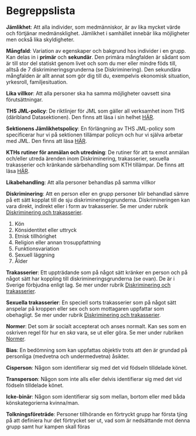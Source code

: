# Begreppslista

**Jämlikhet**: Att alla individer, som medmänniskor, är av lika mycket värde och förtjänar medmänsklighet. Jämlikhet i samhället innebär lika möjligheter men också lika skyldigheter.

**Mångfald**: Variation av egenskaper och bakgrund hos individer i en grupp. Kan delas in i **primär** och **sekundär**. Den primära mångfalden är sådant som är till stor del statiskt genom livet och som du mer eller mindre föds till, alltså de 7 diskrimineringsgrunderna (se Diskriminering). Den sekundära mångfalden är allt annat som gör dig till du, exempelvis ekonomisk situation, yrkesroll, familjesituation.

**Lika villkor**: Att alla personer ska ha samma möjligheter oavsett sina förutsättningar.

**THS JML-policy**: De riktlinjer för JML som gäller all verksamhet inom THS (däribland Datasektionen). Den finns att läsa i sin helhet [HÄR](http://mit-kth.se/wp-content/uploads/2017/01/THS-JML-policy_reviderad.pdf).

**Sektionens Jämlikhetspolicy**: En förlängning av THS JML-policy som specificerar hur vi på sektionen tillämpar policyn och hur vi själva arbetar med JML. Den finns att läsa [HÄR](https://styrdokument.datasektionen.se/jamlikhetspolicy).

**KTHs rutiner för anmälan och utredning**: De rutiner för att ta emot anmälan och/eller utreda ärenden inom Diskriminering, trakasserier, sexuella trakasserier och kränkande särbehandling som KTH tillämpar. De finns att läsa [HÄR](https://www.kth.se/polopoly_fs/1.738428.1631190895!/Riktlinjen%20Rutiner%20vid%20anm%C3%A4lan%20utredning%20och%20%C3%A5tg%C3%A4rder%20vid%20diskriminering%20trakasserier%20sexuella%20trakasserier%20%2020180830pdf.pdf).

**Likabehandling**: Att alla personer behandlas på samma villkor

**Diskriminering**: Att en person eller en grupp personer blir behandlad sämre på ett sätt kopplat till de sju diskrimineringsgrunderna. Diskrimineringen kan vara direkt, indirekt eller i form av trakasserier. Se mer under rubrik [Diskriminering och trakasserier](https://datasektionen.se/jml/diskriminering-och-trakasserier).

1. Kön
1. Könsidentitet eller uttryck
1. Etnisk tillhörighet
1. Religion eller annan trosuppfattning
1. Funktionsvariation
1. Sexuell läggning
1. Ålder

**Trakasserier**: Ett uppträdande som på något sätt kränker en person och på något sätt har koppling till diskrimineringsgrunderna (se ovan). De är i Sverige förbjudna enligt lag. Se mer under rubrik [Diskriminering och trakasserier](https://datasektionen.se/jml/diskriminering-och-trakasserier).

**Sexuella trakasserier**: En speciell sorts trakasserier som på något sätt anspelar på kroppen eller sex och som mottagaren uppfattar som obehagligt. Se mer under rubrik [Diskriminering och trakasserier](https://datasektionen.se/jml/diskriminering-och-trakasserier).

**Normer**: Det som är socialt accepterat och anses normalt. Kan ses som en oskriven regel för hur en _ska_ vara, se ut eller göra. Se mer under rubriken [Normer](https://datasektionen.se/jml/anmalan-och-fragor/normer).

**Bias**: En bedömning som kan uppfattas objektiv trots att den är grundad på personliga (medvetna och undermedvetna) åsikter.

**Cisperson**: Någon som identifierar sig med det vid födseln tilldelade könet.

**Transperson**: Någon som inte alls eller delvis identifierar sig med det vid födseln tilldelade könet.

**Icke-binär**: Någon som identifierar sig som mellan, bortom eller med båda könskategorierna kvinna/man.

**Tolkningsföreträde**: Personer tillhörande en förtryckt grupp har första tjing på att definiera hur det förtrycket ser ut, vad som är nedsättande mot denna grupp samt hur kampen skall föras
